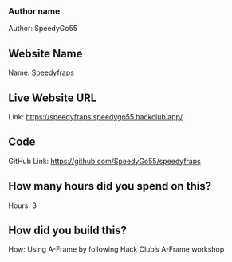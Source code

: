 ### Author name

Author: SpeedyGo55

<!-- A name or nickname that you want to appear as the author of the website -->

## Website Name

Name: Speedyfraps

## Live Website URL

Link: https://speedyfraps.speedygo55.hackclub.app/

## Code

GitHub Link: https://github.com/SpeedyGo55/speedyfraps

## How many hours did you spend on this?

Hours: 3

## How did you build this?

How: Using A-Frame by following Hack Club’s A-Frame workshop
